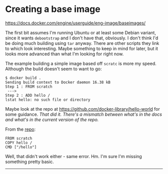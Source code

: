 # Creating a base image

https://docs.docker.com/engine/userguide/eng-image/baseimages/

The first bit assumes I'm running Ubuntu or at least some Debian variant, since it wants `debootstrap` and I don't have that, obviously. I don't think I'd be doing much building using `tar` anyway. There are other scripts they link to which look interesting. Maybe something to keep in mind for later, but it looks more advanced than what I'm looking for right now.

The example building a simple image based off `scratc` is more my speed. Although the build doesn't seem to want to go:

```
$ docker build .
Sending build context to Docker daemon 16.38 kB
Step 1 : FROM scratch
 ---> 
Step 2 : ADD hello /
lstat hello: no such file or directory
```

Maybe look at the repo at https://github.com/docker-library/hello-world for some guidance. _That did it. There's a mismatch between what's in the docs and what's in the current version of the repo._

From the [repo](https://github.com/docker-library/hello-world/blob/master/hello-world/Dockerfile):

```
FROM scratch
COPY hello /
CMD ["/hello"]
```

Well, that didn't work either - same error. Hm. I'm sure I'm missing something pretty basic.


-----
